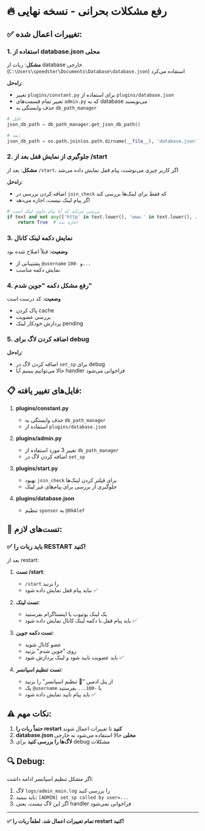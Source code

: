 # 🔥 رفع مشکلات بحرانی - نسخه نهایی

## ✅ تغییرات اعمال شده:

### 1. **استفاده از database.json محلی**
**مشکل**: ربات از database خارجی (`C:\Users\speedster\Documents\Database\database.json`) استفاده می‌کرد

**راه‌حل**:
- تغییر `plugins/constant.py` برای استفاده از `plugins/database.json`
- تغییر تمام قسمت‌های `admin.py` که به database می‌نویسند
- حذف وابستگی به `db_path_manager`

```python
# قبل:
json_db_path = db_path_manager.get_json_db_path()

# بعد:
json_db_path = os.path.join(os.path.dirname(__file__), 'database.json')
```

### 2. **جلوگیری از نمایش قفل بعد از /start**
**مشکل**: بعد از `/start`، اگر کاربر چیزی می‌نوشت، پیام قفل نمایش داده می‌شد

**راه‌حل**:
- اضافه کردن بررسی در `join_check` که فقط برای لینک‌ها بررسی کند
- اگر پیام لینک نیست، اجازه می‌دهد

```python
# بررسی می‌کند که آیا پیام حاوی لینک است
if text and not any(['http' in text.lower(), 'www.' in text.lower(), ...]):
    return True  # اجازه بده
```

### 3. **نمایش دکمه لینک کانال**
**وضعیت**: قبلاً اصلاح شده بود
- پشتیبانی از `@username` و `-100...`
- نمایش دکمه مناسب

### 4. **رفع مشکل دکمه "جوین شدم"**
**وضعیت**: کد درست است
- پاک کردن cache
- بررسی عضویت
- پردازش خودکار لینک pending

### 5. **اضافه کردن لاگ برای debug**
**راه‌حل**:
- اضافه کردن لاگ در `set_sp` برای debug
- حالا می‌توانیم ببینیم آیا handler فراخوانی می‌شود

## 📋 فایل‌های تغییر یافته:

1. **plugins/constant.py**
   - حذف وابستگی به `db_path_manager`
   - استفاده از `plugins/database.json`

2. **plugins/admin.py**
   - تغییر 3 مورد استفاده از `db_path_manager`
   - اضافه کردن لاگ در `set_sp`

3. **plugins/start.py**
   - بهبود `join_check` برای فیلتر کردن لینک‌ها
   - جلوگیری از بررسی برای پیام‌های غیر لینک

4. **plugins/database.json**
   - تنظیم `sponser` به `@OkAlef`

## 🧪 تست‌های لازم:

### ✅ باید ربات را **RESTART** کنید!

بعد از restart:

1. **تست /start**:
   - `/start` را بزنید
   - نباید پیام قفل نمایش داده شود ✅

2. **تست لینک**:
   - یک لینک یوتیوب یا اینستاگرام بفرستید
   - باید پیام قفل با دکمه لینک کانال نمایش داده شود ✅

3. **تست دکمه جوین**:
   - عضو کانال شوید
   - روی "جوین شدم" بزنید
   - باید عضویت تایید شود و لینک پردازش شود ✅

4. **تست تنظیم اسپانسر**:
   - از پنل ادمین "📢 تنظیم اسپانسر" را بزنید
   - یک `@username` یا `-100...` بفرستید
   - باید پیام تایید نمایش داده شود ✅

## ⚠️ نکات مهم:

1. **حتماً ربات را restart کنید** تا تغییرات اعمال شوند
2. **database.json محلی** حالا استفاده می‌شود نه خارجی
3. **لاگ‌ها را بررسی کنید** برای debug مشکلات

## 🔍 Debug:

اگر مشکل تنظیم اسپانسر ادامه داشت:
1. لاگ `logs/admin_main.log` را بررسی کنید
2. باید ببینید: `[ADMIN] set_sp called by user=...`
3. اگر این لاگ نیست، یعنی handler فراخوانی نمی‌شود

---

**✅ تمام تغییرات اعمال شد. لطفاً ربات را restart کنید!**